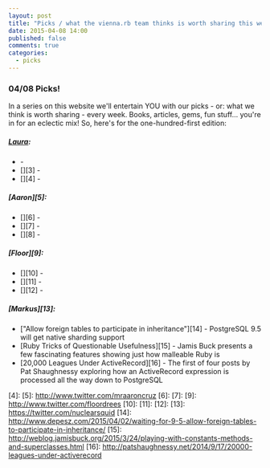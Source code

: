 ```yaml
---
layout: post
title: "Picks / what the vienna.rb team thinks is worth sharing this week"
date: 2015-04-08 14:00
published: false
comments: true
categories:
  - picks
---
```


### 04/08 Picks!

In a series on this website we'll entertain YOU with our picks - or: what we think is worth sharing - every week.
Books, articles, gems, fun stuff... you're in for an eclectic mix! So, here's for the one-hundred-first edition:

##### [Laura][1]:
- [][2] - 
- [][3] - 
- [][4] - 

##### [Aaron][5]:
- [][6] - 
- [][7] - 
- [][8] - 


##### [Floor][9]:
- [][10] - 
- [][11] - 
- [][12] - 


##### [Markus][13]:
- ["Allow foreign tables to participate in inheritance"][14] - PostgreSQL 9.5 will get native sharding support
- [Ruby Tricks of Questionable Usefulness][15] - Jamis Buck presents a few fascinating features showing just how malleable Ruby is
- [20,000 Leagues Under ActiveRecord][16] - The first of four posts by Pat Shaughnessy exploring how an ActiveRecord expression is processed all the way down to PostgreSQL



[1]: http://www.twitter.com/alicetragedy
[2]: 
[3]: 
[4]:
[5]: http://www.twitter.com/mraaroncruz
[6]: 
[7]: 
[9]: http://www.twitter.com/floordrees
[10]: 
[11]: 
[12]: 
[13]: https://twitter.com/nuclearsquid
[14]: http://www.depesz.com/2015/04/02/waiting-for-9-5-allow-foreign-tables-to-participate-in-inheritance/
[15]: http://weblog.jamisbuck.org/2015/3/24/playing-with-constants-methods-and-superclasses.html
[16]: http://patshaughnessy.net/2014/9/17/20000-leagues-under-activerecord
